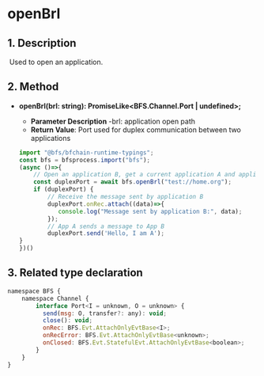 # openBrl

## 1. Description

​ Used to open an application.

## 2. Method

- **openBrl(brl: string): PromiseLike<BFS.Channel.Port | undefined>;**

   - **Parameter Description**
     -brl: application open path
   - **Return Value**: Port used for duplex communication between two applications

   ```javascript
   import "@bfs/bfchain-runtime-typings";
   const bfs = bfsprocess.import("bfs");
   (async ()=>{
       // Open an application B, get a current application A and application B duplex communication port
       const duplexPort = await bfs.openBrl("test://home.org");
       if (duplexPort) {
           // Receive the message sent by application B
           duplexPort.onRec.attach((data)=>{
              console.log("Message sent by application B:", data);
           });
           // App A sends a message to App B
           duplexPort.send('Hello, I am A');
   }
   })()
   ```

## 3. Related type declaration
```javascript
namespace BFS {
    namespace Channel {
        interface Port<I = unknown, O = unknown> {
          send(msg: O, transfer?: any): void;
          close(): void;
          onRec: BFS.Evt.AttachOnlyEvtBase<I>;
          onRecError: BFS.Evt.AttachOnlyEvtBase<unknown>;
          onClosed: BFS.Evt.StatefulEvt.AttachOnlyEvtBase<boolean>;
        }
    }
}
```